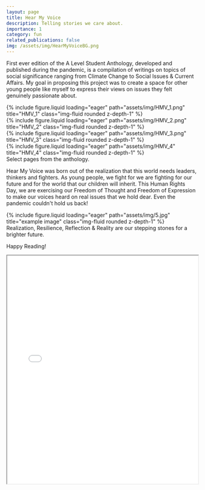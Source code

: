 ```yaml
---
layout: page
title: Hear My Voice
description: Telling stories we care about.
importance: 1
category: fun
related_publications: false
img: /assets/img/HearMyVoiceBG.png
---
```


First ever edition of the A Level Student Anthology, developed and published during the pandemic, is a compilation of writings on topics of social significance ranging from Climate Change to Social Issues & Current Affairs. My goal in proposing this project was to create a space for other young people like myself to express their views on issues they felt genuinely passionate about. 

<div class="row">
    <div class="col-sm mt-3 mt-md-0">
        {% include figure.liquid loading="eager" path="assets/img/HMV_1.png" title="HMV_1" class="img-fluid rounded z-depth-1" %}
    </div>
    <div class="col-sm mt-3 mt-md-0">
        {% include figure.liquid loading="eager" path="assets/img/HMV_2.png" title="HMV_2" class="img-fluid rounded z-depth-1" %}
    </div>
    <div class="col-sm mt-3 mt-md-0">
        {% include figure.liquid loading="eager" path="assets/img/HMV_3.png" title="HMV_3" class="img-fluid rounded z-depth-1" %}
    </div>
    <div class="col-sm mt-3 mt-md-0">
        {% include figure.liquid loading="eager" path="assets/img/HMV_4" title="HMV_4" class="img-fluid rounded z-depth-1" %}
    </div>
</div>
<div class="caption">
    Select pages from the anthology.
</div>

 Hear My Voice was born out of the realization that this world needs leaders, thinkers and fighters. As young people, we fight for  we are fighting for our future and for the world that our children will inherit. This Human Rights Day, we are exercising our Freedom of Thought and Freedom of Expression to make our voices heard on real issues that we hold dear. Even the pandemic couldn't hold us back!

<div class="row">
    <div class="col-sm mt-3 mt-md-0">
        {% include figure.liquid loading="eager" path="assets/img/5.jpg" title="example image" class="img-fluid rounded z-depth-1" %}
    </div>
</div>
<div class="caption">
    Realization, Resilience, Reflection & Reality are our stepping stones for a brighter future.
</div>

Happy Reading!

<div class="row justify-content-sm-center mt-5">
    <iframe src="/assets/pdf/HearMyVoice.pdf" width="100%" height="600px"></iframe>
</div>
